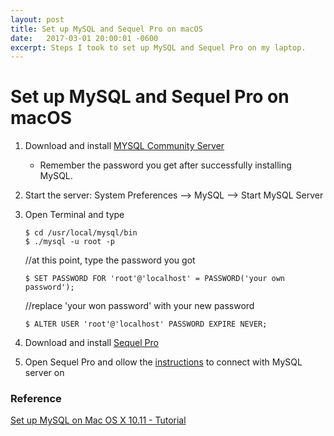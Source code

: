 ```yaml
---
layout: post
title: Set up MySQL and Sequel Pro on macOS
date:   2017-03-01 20:00:01 -0600
excerpt: Steps I took to set up MySQL and Sequel Pro on my laptop.
---
```


# Set up MySQL and Sequel Pro on macOS

1. Download and install [MYSQL Community Server](https://dev.mysql.com/downloads/mysql/)

   - Remember the password you get after successfully installing MySQL.

2. Start the server: System Preferences —> MySQL —> Start MySQL Server

3. Open Terminal and type

   ```
   $ cd /usr/local/mysql/bin
   $ ./mysql -u root -p
   ```

   //at this point, type the password you got

   ```
   $ SET PASSWORD FOR 'root'@'localhost' = PASSWORD('your own password');
   ```

   //replace 'your won password' with your new password

   ```
   $ ALTER USER 'root'@'localhost' PASSWORD EXPIRE NEVER;
   ```

4. Download and install [Sequel Pro](https://sequelpro.com/download)

5. Open Sequel Pro and ollow the [instructions](https://sequelpro.com/docs/get-started/get-connected/local-mysql) to connect with MySQL server on



### Reference

[Set up MySQL on Mac OS X 10.11 - Tutorial](https://www.youtube.com/watch?v=q9S51sykd1A)
